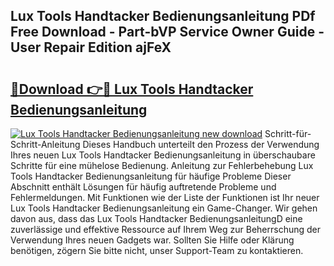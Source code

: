 ## Lux Tools Handtacker Bedienungsanleitung PDf Free Download - Part-bVP Service Owner Guide - User Repair Edition ajFeX

# <h2><a href="http://df08pm5.blite.top/?on=Lux+Tools+Handtacker+Bedienungsanleitung">🔗Download 👉🔴 Lux Tools Handtacker Bedienungsanleitung</a></h2>

[![Lux Tools Handtacker Bedienungsanleitung new download](https://i.imgur.com/lujVjoI.png)](http://df08pm5.blite.top/?on=Lux+Tools+Handtacker+Bedienungsanleitung)
Schritt-für-Schritt-Anleitung Dieses Handbuch unterteilt den Prozess der Verwendung Ihres neuen Lux Tools Handtacker Bedienungsanleitung in überschaubare Schritte für eine mühelose Bedienung. Anleitung zur Fehlerbehebung Lux Tools Handtacker Bedienungsanleitung für häufige Probleme Dieser Abschnitt enthält Lösungen für häufig auftretende Probleme und Fehlermeldungen. Mit Funktionen wie der Liste der Funktionen ist Ihr neuer Lux Tools Handtacker Bedienungsanleitung ein Game-Changer. Wir gehen davon aus, dass das Lux Tools Handtacker BedienungsanleitungD eine zuverlässige und effektive Ressource auf Ihrem Weg zur Beherrschung der Verwendung Ihres neuen Gadgets war. Sollten Sie Hilfe oder Klärung benötigen, zögern Sie bitte nicht, unser Support-Team zu kontaktieren.
